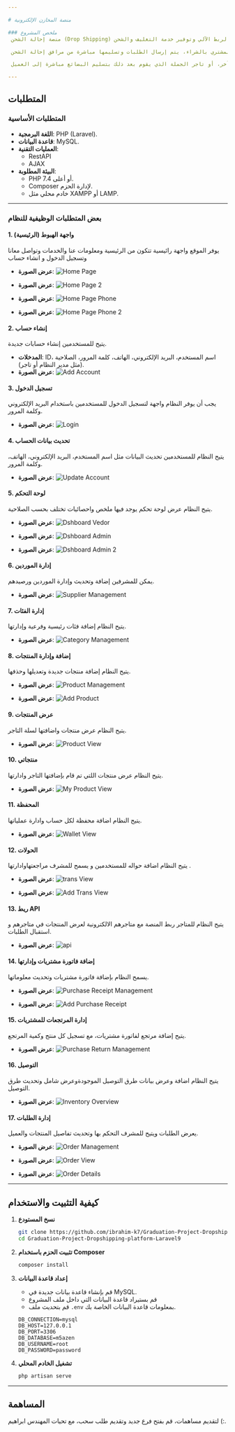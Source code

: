 ```yaml
---

# منصة المخازن الإلكترونية

### ملخص المشروع
 منصة إحالة الشحن (Drop Shipping) هي مخازن الإلكترونية شاملة لأصحاب المتاجر الإلكترونية، يمكنهم اختيار المنتجات التي يريدون بيعها في متاجرهم عبر الإنترنت وعرض قوائم المنتجات بالصور والمعلومات ويتم استقبال الطلبات من خلال خدمة الربط الآلي وتوفير خدمة التغليف والشحن.

 إحالة الشحن، وهو جزء من التجارة الإلكترونية، هو استراتيجية يقوم فيها البائع عبر الإنترنت بعرض المنتجات وعرضها دون الحاجة إلى الاحتفاظ بها في المخزون، بحيث عندما يقوم المشتري بالشراء، يتم إرسال الطلبات وتسليمها مباشرة من مرافق إحالة الشحن.

 بمعنى آخر، إنها استراتيجية إدارة حيث لا يحتفظ بائع التجزئة بالسلع في المخزون، بل ينقل الطلبات وتفاصيل التسليم التي يتلقاها من العملاء إلى الشركة المصنعة، أو بائع تجزئة آخر، أو تاجر الجملة الذي يقوم بعد ذلك بتسليم البضائع مباشرة إلى العميل.

---
```


## المتطلبات

### المتطلبات الأساسية
- **اللغة البرمجية**: PHP (Laravel).
- **قاعدة البيانات**: MySQL.
- **العمليات التقنية**:
  - RestAPI
  - AJAX
- **البيئة المطلوبة**:
  - PHP 7.4 أو أعلى.
  - Composer لإدارة الحزم.
  - خادم محلي مثل XAMPP أو LAMP.

---

### بعض المتطلبات الوظيفية للنظام

#### 1. واجهة الهبوط (الرئيسية)  
يوفر الموقع واجهة رائيسية تتكون من الرئيسية ومعلومات عنا والخدمات وتواصل معانا وتسجيل الدخول و انشاء حساب 
* **عرض الصورة**:
![Home Page](./screenshots/home.png)

* **عرض الصورة**:
![Home Page 2](./screenshots/home2.png)

* **عرض الصورة**:
![Home Page Phone](./screenshots/home_Phone.png)

* **عرض الصورة**:
![Home Page Phone 2](./screenshots/home_Phone2.png)

#### 2. إنشاء حساب 
يتيح للمستخدمين إنشاء حسابات جديدة. 
* **المدخلات**: ID، اسم المستخدم، البريد الإلكتروني، الهاتف، كلمة المرور، الصلاحية (مثل مدير النظام أو تاجر).
* **عرض الصورة**:
![Add Account](./screenshots/register.png)

#### 3. تسجيل الدخول
يجب أن يوفر النظام واجهة لتسجيل الدخول للمستخدمين باستخدام البريد الإلكتروني وكلمة المرور.
* **عرض الصورة**:
![Login](./screenshots/login.png)

#### 4. تحديث بيانات الحساب 
يتيح النظام للمستخدمين تحديث البيانات مثل اسم المستخدم، البريد الإلكتروني، الهاتف، وكلمة المرور.
* **عرض الصورة**:
![Update Account](./screenshots/vendor_info_update.png)

#### 5. لوحة التحكم
يتيح النظام عرض لوحة تحكم يوجد فيها ملخص واحصائيات تختلف بحسب الصلاحية.
* **عرض الصورة**:
![Dshboard Vedor](./screenshots/dshboard_vendor.png)

* **عرض الصورة**:
![Dshboard Admin](./screenshots/dshboard_admin.png)

* **عرض الصورة**:
![Dshboard Admin 2](./screenshots/dshboard_admin2.png)

#### 6. إدارة الموردين
يمكن للمشرفين إضافة وتحديث وإدارة الموردين ورصيدهم.
* **عرض الصورة**:
![Supplier Management](./screenshots/supplier_management.png)

#### 7. إدارة الفئات
يتيح النظام إضافة فئات رئيسية وفرعية وإدارتها.
* **عرض الصورة**:
![Category Management](./screenshots/category_management.png)

#### 8. إضافة وإدارة المنتجات
يتيح النظام إضافة منتجات جديدة وتعديلها وحذفها.
* **عرض الصورة**:
![Product Management](./screenshots/product_management.png)

* **عرض الصورة**:
![Add Product](./screenshots/add_product.png)

#### 9.  عرض المنتجات
يتيح النظام عرض منتجات واضافتها لسلة التاجر.
* **عرض الصورة**:
![Product View](./screenshots/proudct_view.png)

#### 10.   منتجاتي
يتيح النظام عرض منتجات اللتي تم قام بإضافتها التاجر وادارتها.
* **عرض الصورة**:
![My Product View](./screenshots/my_proudct.png)

#### 11.  المحفظة
يتيح النظام اضافة محفظة لكل حساب وادارة عملياتها.
* **عرض الصورة**:
![Wallet View](./screenshots/wallet.png)

#### 12.  الحولات
يتيح النظام اضافة حواله للمستخدمين و يسمح للمشرف مراجعتهاوادارتها .
* **عرض الصورة**:
![trans View](./screenshots/trans.png)

* **عرض الصورة**:
![Add Trans View](./screenshots/add_trans.png)

#### 13.  ريط API
يتيح النظام للمتاجر ربط المنصة مع متاجرهم الالكترونية لعرض المنتجات في متاجرهم و استقبال الطلبات.
* **عرض الصورة**:
![api](./screenshots/api.png)

#### 14. إضافة فاتورة مشتريات وإدارتها
يسمح النظام بإضافة فاتورة مشتريات وتحديث معلوماتها.
* **عرض الصورة**:
![Purchase Receipt Management](./screenshots/purchase_receipt.png)

* **عرض الصورة**:
![Add Purchase Receipt](./screenshots/add_purchase_receipt.png)

#### 15. إدارة المرتجعات للمشتريات
يتيح إضافة مرتجع لفاتورة مشتريات، مع تسجيل كل منتج وكمية المرتجع.
* **عرض الصورة**:
![Purchase Return Management](./screenshots/purchase_return.png)

#### 16. التوصيل
يتيح النظام اضافة وعرض بيانات طرق التوصيل الموجودةوعرض شامل وتحديث طرق التوصيل.
* **عرض الصورة**:
![Inventory Overview](./screenshots/delevery.png)

#### 17. إدارة الطلبات
يعرض الطلبات ويتيح للمشرف التحكم بها وتحديث تفاصيل المنتجات والعميل.
* **عرض الصورة**:
![Order Management](./screenshots/order_management.png)

* **عرض الصورة**:
![Order View](./screenshots/order.png)

* **عرض الصورة**:
![Order Details](./screenshots/order_det.png)

---

## كيفية التثبيت والاستخدام

1. **نسخ المستودع**
   ```bash
   git clone https://github.com/ibrahim-k7/Graduation-Project-Dropshipping-platform-Laravel9.git
   cd Graduation-Project-Dropshipping-platform-Laravel9
   ```

2. **تثبيت الحزم باستخدام Composer**
   ```bash
   composer install
   ```

3. **إعداد قاعدة البيانات**
   - قم بإنشاء قاعدة بيانات جديدة في MySQL.
   - قم بستيراد قاعدة البيانات التي داخل ملف المشروع
   - قم بتحديث ملف `.env` بمعلومات قاعدة البيانات الخاصة بك.
   ```plaintext
   DB_CONNECTION=mysql
   DB_HOST=127.0.0.1
   DB_PORT=3306
   DB_DATABASE=m5azen
   DB_USERNAME=root
   DB_PASSWORD=password
   ```


4. **تشغيل الخادم المحلي**
   ```bash
   php artisan serve
   ```

---

## المساهمة
لتقديم مساهمات، قم بفتح فرع جديد وتقديم طلب سحب، مع تحيات المهندس ابراهيم (:.

